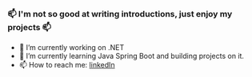 ### 📫 I'm not so good at writing introductions, just enjoy my projects 📫

- 🔭 I’m currently working on .NET
- 🌱 I’m currently learning Java Spring Boot and building projects on it.
- 📫 How to reach me: [linkedIn](https://www.linkedin.com/in/emrekyck)

